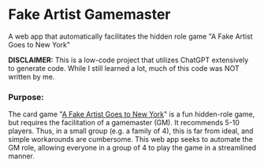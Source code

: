 # Fake Artist Gamemaster
A web app that automatically facilitates the hidden role game "A Fake Artist Goes to New York"

**DISCLAIMER:** This is a low-code project that utilizes ChatGPT extensively to generate code. While I still learned a lot, much of this code was NOT written by me.

### Purpose:
The card game "[A Fake Artist Goes to New York](https://oinkgames.com/en/games/analog/a-fake-artist-goes-to-new-york/)" is a fun hidden-role game, but requires the facilitation of a gamemaster (GM). It recommends 5-10 players. Thus, in a small group (e.g. a family of 4), this is far from ideal, and simple workarounds are cumbersome.
This web app seeks to automate the GM role, allowing everyone in a group of 4 to play the game in a streamlined manner.
